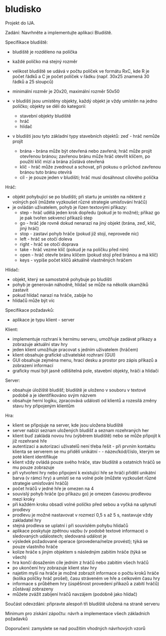 bludisko
================
Projekt do IJA.

Zadání: Navrhněte a implementujte aplikaci Bludiště. 

Specifikace bludiště:

- bludiště je rozděleno na políčka
- každé políčko má stejný rozměr
- velikost bludiště se udává v počtu políček ve formátu RxC, kde R je počet řádků a C je počet políček v řádku (např.     30x25 znamená 30 řádků a 25 sloupců)
- minimální rozměr je 20x20, maximální rozměr 50x50
- v bludišti jsou umístěny objekty, každý objekt je vždy umístěn na jedno políčko; objekty se dělí do kategorií:
  - stavební objekty bludiště
  - hráč
  - hlídač

- v bludišti jsou tyto základní typy stavebních objektů:
  zeď - hráč nemůže projít
  - brána - brána může být otevřená nebo zavřená; hráč může projít otevřenou bránou; zavřenou bránu může hráč otevřít       klíčem, po použití klíč mizí a brána zůstává otevřená
  - klíč - hráč může zvednout a schovat, při pokusu o průchod zavřenou bránou tuto bránu otevírá
  - cíl - je pouze jeden v bludišti; hráč musí dosáhnout cílového políčka

Hráč:

- objekt pohybující se po bludišti; při startu je umístěn na některé z volných polí (můžete vyzkoušet různé strategie     umisťování hráčů)
- je ovládán uživatelem, pohyb je řízen textovými příkazy:
  - step - hráč udělá jeden krok dopředu (pokud je to možné); příkaz go je pak tvořen sekvencí příkazů step
  - go - hráč jde rovně dokud nenarazí na jiný objekt (brána, zeď, klíč, jiný hráč)
  - stop - zastaví pohyb hráče (pokud již stojí, neprovede nic)
  - left - hráč se otočí doleva
  - right - hráč se otočí doprava
  - take - hráč vezme klíč (pokud je na políčku před ním)
  - open - hráč otevře bránu klíčem (pokud stojí před bránou a má klíč)
  - keys - vypíše počet klíčů aktuálně vlastněných hráčem

Hlídač:

- objekt, který se samostatně pohybuje po bludišti
- pohyb je generován náhodně, hlídač se může na několik okamžiků zastavit
- pokud hlídač narazí na hráče, zabije ho
- hlídačů může být víc

Specifikace požadavků:

- aplikace je typu klient - server

Klient:

- implementuje rozhraní k hernímu serveru, umožňuje zadávat příkazy a zobrazuje aktuální stav hry
- jeden klient umožňuje pracovat s jedním uživatelem (hráčem)
- klient obsahuje grafické uživatelské rozhraní (GUI)
- GUI obsahuje zejména menu, hrací desku a prostor pro zápis příkazů a zobrazení informací
- graficky musí být jasně odlišitelná pole, stavební objekty, hráči a hlídači

Server:

- obsahuje úložiště bludišť; bludiště je uloženo v souboru v textové podobě a je identifikováno svým názvem
- obsahuje herní logiku, zpracovává události od klientů a rozesílá změny stavu hry připojeným klientům

Hra:

- klient se připojuje na server, kde jsou uložena bludiště
- server nabízí seznam uložených bludišť a seznam rozehraných her
- klient buď zakládá novou hru (výběrem bludiště) nebo se může připojit k již rozehrané hře
- autentizaci a autorizaci uživatelů není třeba řešit - při prvním kontaktu klienta se serverem se mu přidělí unikátní - - název/kód/číslo, kterým se poté klient identifikuje
- klient vždy ovládá pouze svého hráče, stav bludiště a ostatních hráčů se mu pouze zobrazuje
- při vytvoření hry nebo připojení k existující hře se hráči přidělí unikátní barva (v rámci hry) a umístí se na volné    pole (můžete vyzkoušet různé strategie umisťování hráčů)
- počet hráčů v jedné hře je omezen na 4
- souvislý pohyb hráče (po příkazu go) je omezen časovou prodlevou mezi kroky
- při každém kroku obsadí volné políčko před sebou a vyčká na uplynutí prodlevy
- prodlevu je možné nastavovat v rozmezí 0,5 s až 5 s, nastavuje vždy zakladatel hry
- stejná prodleva se uplatní i při souvislém pohybu hlídačů
- aplikace poskytuje zpětnou vazbu (v podobě textové informace) o sledovaných událostech; sledovaná událost je
- výsledek požadované operace (provedena/nelze provést); týká se pouze vlastního hráče
- kolize hráče s jiným objektem s následným zabitím hráče (týká se všech)
- hra končí dosažením cíle jedním z hráčů nebo zabitím všech hráčů
- po ukončení hry zobrazuje klient stav hry
- najetím myši na hráče je možné zobrazit informace o počtu kroků hráče (kolika políčky hráč prošel), času stráveném ve   hře a celkovém času hry
- informace s průběhem hry (úspěšnost provedení příkazů a zabití hráčů) zůstávají zobrazeny
- můžete zvážit zabíjení hráčů navzájem (podobně jako hlídač)

Součást odevzdání:
připravte alespoň tři bludiště uložená na straně serveru

Minimum pro získání zápočtu:
návrh a implementace všech základních požadavků

Doporučení:
zamyslete se nad použitím vhodných návrhových vzorů
